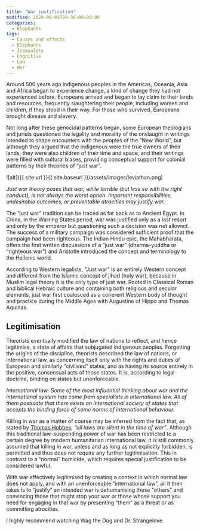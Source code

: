 ```yaml
---
title: "War justification"
modified: 2020-08-03T09:36:00+00:00
categories:
  - Elephants
tags:
  - Causes and effects
  - Elephants
  - Inequality
  - Cognitive
  - Law
  - War
---
```


Around 500 years ago indigenous peoples in the Americas, Oceania, Asia and Africa began to experience change, a kind of change they had not experienced before. Europeans arrived and began to lay claim to their lands and resources, frequently slaughtering their people, including women and children, if they stood in their way. For those who survived, Europeans brought disease and slavery.

Not long after these genocidal patterns began, some European theologians and jurists questioned the legality and morality of the onslaught in writings intended to shape encounters with the peoples of the “New World”, but although they argued that the indigenous were the true owners of their lands, they were also children of their time and space, and their writings were filled with cultural biases, providing conceptual support for colonial patterns by their theories of “just war”. 

![alt]({{ site.url }}{{ site.baseurl }}/assets/images/leviathan.png)

_Just war theory poses that war, while terrible (but less so with the right conduct), is not always the worst option. Important responsibilities, undesirable outcomes, or preventable atrocities may justify war._

 The “just war” tradition can be traced as far back as to Ancient Egypt. In China, in the Warring States period, war was justified only as a last resort and only by the emperor but questioning such a decision was not allowed. The success of a military campaign was considered sufficient proof that the campaign had been righteous. The Indian Hindu epic, the Mahabharata, offers the first written discussions of a “just war” (dharma-yuddha or “righteous war”) and Aristotle introduced the concept and terminology to the Hellenic world.

According to Western legalists, "Just war" is an entirely Western concept and different from the Islamic concept of jihad (holy war), because in Muslim legal theory it is the only type of just war. Rooted in Classical Roman and biblical Hebraic culture and containing both religious and secular elements, just war first coalesced as a coherent Western body of thought and practice during the Middle Ages with Augustine of Hippo and Thomas Aquinas. 

## Legitimisation

Theorists eventually modified the law of nations to reflect, and hence legitimise, a state of affairs that subjugated indigenous peoples. Forgetting the origins of the discipline, theorists described the law of nations, or international law, as concerning itself only with the rights and duties of European and similarly “civilised” states, and as having its source entirely in the positive, consensual acts of those states. It is, according to legal doctrine, binding on states but unenforceable.

_International law: Some of the most influential thinking about war and the international system has come from specialists in international law. All of them postulate that there exists an international society of states that accepts the binding force of some norms of international behaviour._

Killing in war as a matter of course may be inferred from the fact that, as stated by [Thomas Hobbes](https://plato.stanford.edu/entries/hobbes-moral/), _“all laws are silent in the time of war”_. Although this traditional law-suspending power of war has been restricted to a certain degree by modern humanitarian international law, it is still commonly assumed that killing in war, unless and as long as not explicitly forbidden, is permitted and thus does not require any further legitimisation. This in contrast to a “normal” homicide, which requires special justification to be considered lawful. 

 With war effectively legitimised by creating a context in which normal law does not apply, and with an unenforceable “international law”, all it then takes is to “justify” an intended war is dehumanising these "others" and convincing those that might stop your war or those whose support you need for engaging in that war by presenting “them” as a threat or as committing atrocities.

I highly recommend watching Wag the Dog and Dr. Strangelove. 
